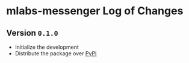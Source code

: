 # mlabs-messenger Log of Changes


## Version `0.1.0`

- Initialize the development
- Distribute the package over [PyPI](https://pypi.python.org/pypi/mlabs-messenger)
